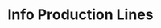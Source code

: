 ---
layout: article
title: Info Production Lines
description: 
  - This template gives an overview of 5 production lines within one plant. We added a variable as a data source and a script to have some animation. Replace the variable with your own data source and update the script to get it running for your use case.
lang: en
weight: 2000
isDraft: false
ref: Info_Production_Lines
category:
  - Production
  - Recommended
  - Mass production
  - Current production status
  - Line status
image: Info_Production_Lines_EN.png
download: Info_Production_Lines_EN.pbmx
overview_description: 
  - Presentation of production lines; Line names; Product type; Current produced parts; Batch production status in %​
overview_benefits:
  - Dashboard is located in the production hall, operator can see all lines at a glance and gets a full overview. ​
overview_data_sources:
  - SPS
  - MES
---